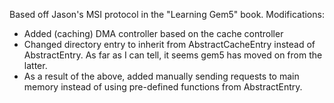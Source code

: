 Based off Jason's MSI protocol in the "Learning Gem5" book.
Modifications:
- Added (caching) DMA controller based on the cache controller
- Changed directory entry to inherit from AbstractCacheEntry instead of
  AbstractEntry. As far as I can tell, it seems gem5 has moved on from
  the latter.
- As a result of the above, added manually sending requests to main memory
  instead of using pre-defined functions from AbstractEntry.
